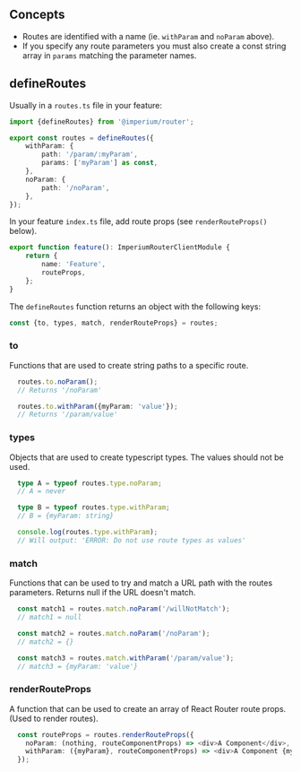 ## Concepts
* Routes are identified with a name (ie. `withParam` and `noParam` above).
* If you specify any route parameters you must also create a const string array in `params` matching the parameter names.

## defineRoutes
Usually in a `routes.ts` file in your feature:
```typescript
import {defineRoutes} from '@imperium/router';

export const routes = defineRoutes({
	withParam: {
		path: '/param/:myParam',
		params: ['myParam'] as const,
	},
	noParam: {
		path: '/noParam',
	},
});
```

In your feature `index.ts` file, add route props (see `renderRouteProps()` below).
```typescript
export function feature(): ImperiumRouterClientModule {
	return {
		name: 'Feature',
		routeProps,
	};
}
```

The `defineRoutes` function returns an object with the following keys:

```typescript
const {to, types, match, renderRouteProps} = routes;
```

### to
Functions that are used to create string paths to a specific route.
```typescript
  routes.to.noParam();
  // Returns '/noParam'

  routes.to.withParam({myParam: 'value'});
  // Returns '/param/value'
```

### types
Objects that are used to create typescript types. The values should not be used.
```typescript
  type A = typeof routes.type.noParam;
  // A = never

  type B = typeof routes.type.withParam;
  // B = {myParam: string}

  console.log(routes.type.withParam);
  // Will output: 'ERROR: Do not use route types as values'
```

### match
Functions that can be used to try and match a URL path with the routes parameters. Returns null if the URL doesn't match.
```typescript
  const match1 = routes.match.noParam('/willNotMatch');
  // match1 = null

  const match2 = routes.match.noParam('/noParam');
  // match2 = {}

  const match3 = routes.match.withParam('/param/value');
  // match3 = {myParam: 'value'}
```

### renderRouteProps
A function that can be used to create an array of React Router route props. (Used to render routes).
```typescript jsx
  const routeProps = routes.renderRouteProps({
    noParam: (nothing, routeComponentProps) => <div>A Component</div>,
    withParam: ({myParam}, routeComponentProps) => <div>A Component {myParam}</div>,
  });
```
